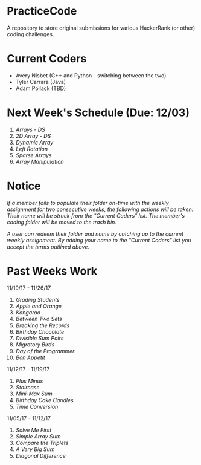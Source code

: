 # PracticeCode
A repository to store original submissions for various HackerRank (or other) coding challenges.

# Current Coders
- Avery Nisbet 	(C++ and Python - switching between the two)
- Tyler Carrara	(Java)
- Adam Pollack	(TBD)

# Next Week's Schedule (Due: 12/03)
1. *Arrays - DS*
2. *2D Array - DS*
3. *Dynamic Array*
4. *Left Rotation*
5. *Sparse Arrays*
6. *Array Manipulation*

# Notice
*If a member fails to populate their folder on-time with the weekly assignment for two consecutive weeks, the following actions will be taken: Their name will be struck from the "Current Coders" list. The member's coding folder will be moved to the trash bin.*

*A user can redeem their folder and name by catching up to the current weekly assignment. By adding your name to the "Current Coders" list you accept the terms outlined above.*

# Past Weeks Work

11/19/17 - 11/26/17
1. *Grading Students*
2. *Apple and Orange*
3. *Kangaroo*
4. *Between Two Sets*
5. *Breaking the Records*
6. *Birthday Chocolate*
7. *Divisible Sum Pairs*
8. *Migratory Birds*
9. *Day of the Programmer*
10. *Bon Appetit*

11/12/17 - 11/19/17
1. *Plus Minus*
2. *Staircase*
3. *Mini-Max Sum*
4. *Birthday Cake Candles*
5. *Time Conversion*

11/05/17 - 11/12/17
1. *Solve Me First*
2. *Simple Array Sum*
3. *Compare the Triplets*
4. *A Very Big Sum*
5. *Diagonal Difference* 